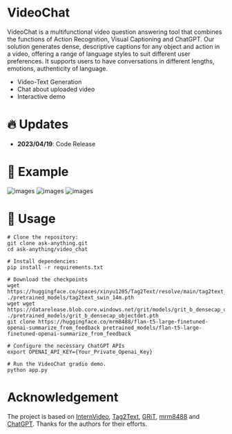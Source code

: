 # VideoChat

VideoChat is a multifunctional video question answering tool that combines the functions of Action Recognition, Visual Captioning and ChatGPT. Our solution generates dense, descriptive captions for any object and action in a video, offering a range of language styles to suit different user preferences. It supports users to have conversations in different lengths, emotions, authenticity of language.
- Video-Text Generation
- Chat about uploaded video
- Interactive demo

# :fire: Updates

- **2023/04/19**: Code Release

# :speech_balloon: Example

![images](assert/hugging.png)
![images](assert/dancing.png)
![images](assert/dancing2.png)

# :running: Usage

```shell
# Clone the repository:
git clone ask-anything.git
cd ask-anything/video_chat

# Install dependencies:
pip install -r requirements.txt

# Download the checkpoints
wget https://huggingface.co/spaces/xinyu1205/Tag2Text/resolve/main/tag2text_swin_14m.pth ./pretrained_models/tag2text_swin_14m.pth
wget wget https://datarelease.blob.core.windows.net/grit/models/grit_b_densecap_objectdet.pth ./pretrained_models/grit_b_densecap_objectdet.pth
git clone https://huggingface.co/mrm8488/flan-t5-large-finetuned-openai-summarize_from_feedback pretrained_models/flan-t5-large-finetuned-openai-summarize_from_feedback

# Configure the necessary ChatGPT APIs
export OPENAI_API_KEY={Your_Private_Openai_Key}

# Run the VideoChat gradio demo.
python app.py
```

# Acknowledgement

The project is based on [InternVideo](https://github.com/OpenGVLab/InternVideo), [Tag2Text](https://github.com/xinyu1205/Tag2Text), [GRiT](https://github.com/JialianW/GRiT), [mrm8488](https://huggingface.co/mrm8488/flan-t5-large-finetuned-openai-summarize_from_feedback) and [ChatGPT](https://openai.com/blog/chatgpt). Thanks for the authors for their efforts.

